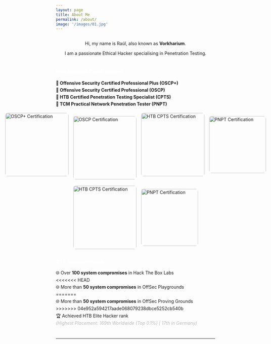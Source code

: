 ```yaml
---
layout: page
title: About Me
permalink: /about/
image: '/images/01.jpg'
---
```

<div style="text-align: center; margin-top: 30px;">
  <p>Hi, my name is Raúl, also known as <strong>Vorkharium</strong>.</p>
  <p>I am a passionate Ethical Hacker specialising in Penetration Testing.</p>
</div>

<div style="margin-top: 40px;">
  <h3 style="color: #ffffff;">Professional Certifications</h3>
  <ul style="list-style: none; padding: 0; margin: 0;">
    <li style="margin: 5px 0; font-weight: bold;">🔺 Offensive Security Certified Professional Plus (OSCP+)</li>
    <li style="margin: 5px 0; font-weight: bold;">🔺 Offensive Security Certified Professional (OSCP)</li>
    <li style="margin: 5px 0; font-weight: bold;">🔺 HTB Certified Penetration Testing Specialist (CPTS)</li>
    <li style="margin: 5px 0; font-weight: bold;">🔺 TCM Practical Network Penetration Tester (PNPT)</li>
  </ul>
</div>

<div class="gallery-box" style="display: flex; justify-content: center; gap: 15px; margin-top: 20px;">
  <img src="{{site.baseurl}}/images/OSCP_Plus.png" alt="OSCP+ Certification" style="width: 200px; border-radius: 8px;">
  <img src="{{site.baseurl}}/images/OSCP.png" alt="OSCP Certification" style="height: 200px; border-radius: 8px; margin-top: 10px;">
  <img src="{{site.baseurl}}/images/CPTS.png" alt="HTB CPTS Certification" style="width: 200px; border-radius: 8px;">
  <img src="{{site.baseurl}}/images/PNPT.png" alt="PNPT Certification" style="height: 180px; border-radius: 8px; margin-top: 10px;">
</div>

<div class="gallery-box" style="display: flex; justify-content: center; gap: 15px; margin-top: 20px;">
  <img src="{{site.baseurl}}/images/CPTS.png" alt="HTB CPTS Certification" style="width: 200px; border-radius: 8px;">
  <img src="{{site.baseurl}}/images/PNPT.png" alt="PNPT Certification" style="height: 180px; border-radius: 8px; margin-top: 10px;">
</div>

<div style="margin-top: 30px;">
  <h3 style="color: #ffffff;">CTF Achievements</h3>
  <ul style="list-style: none; padding: 0; margin: 0;">
    <li style="margin: 5px 0;">🌐 Over <strong>100 system compromises</strong> in Hack The Box Labs</li>
<<<<<<< HEAD
    <li style="margin: 5px 0;">🌐 More than <strong>50 system compromises</strong> in OffSec Playgrounds</li>
=======
    <li style="margin: 5px 0;">🌐 More than <strong>50 system compromises</strong> in OffSec Proving Grounds</li>
>>>>>>> 04e952a594217aade068079238dbce5252cb540b
    <li style="margin: 5px 0;">🏆 Achieved HTB Elite Hacker rank  
       <br><span style="font-style: italic; color: #bbb;">(Highest Placement: 169th Worldwide (Top 0.1%) | 17th in Germany)</span>
    </li>
  </ul>
</div>

<hr style="margin-top: 40px;">
